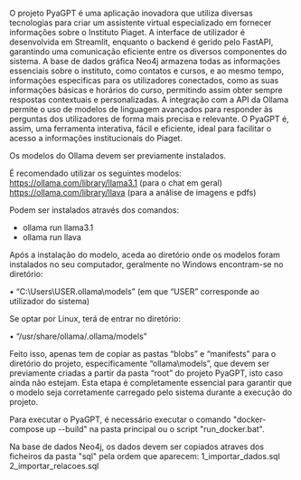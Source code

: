 O projeto PyaGPT é uma aplicação inovadora que utiliza diversas tecnologias para criar um assistente virtual especializado em fornecer informações sobre o Instituto Piaget. A interface de utilizador é desenvolvida em Streamlit, enquanto o backend é gerido pelo FastAPI, garantindo uma comunicação eficiente entre os diversos componentes do sistema. A base de dados gráfica Neo4j armazena todas as informações essenciais sobre o instituto, como contatos e cursos, e ao mesmo tempo, informações especificas para os utilizadores conectados, como as suas informações básicas e horários do curso, permitindo assim obter sempre respostas contextuais e personalizadas. A integração com a API da Ollama permite o uso de modelos de linguagem avançados para responder às perguntas dos utilizadores de forma mais precisa e relevante. O PyaGPT é, assim, uma ferramenta interativa, fácil e eficiente, ideal para facilitar o acesso a informações institucionais do Piaget.


Os modelos do Ollama devem ser previamente instalados.

É recomendado utilizar os seguintes modelos:
https://ollama.com/library/llama3.1 (para o chat em geral)
https://ollama.com/library/llava (para a análise de imagens e pdfs)

Podem ser instalados através dos comandos:
- ollama run llama3.1
- ollama run llava

Após a instalação do modelo, aceda ao diretório onde os modelos foram instalados no seu computador, geralmente no Windows encontram-se no diretório: 

•	“C:\Users\USER\.ollama\models” (em que “USER” corresponde ao utilizador do sistema) 

Se optar por Linux, terá de entrar no diretório: 

•	“/usr/share/ollama/.ollama/models”

Feito isso, apenas tem de copiar as pastas “blobs” e “manifests” para o diretório do projeto, especificamente “ollama\models”, que devem ser previamente criadas a partir da pasta “root” do projeto PyaGPT, isto caso ainda não estejam. Esta etapa é completamente essencial para garantir que o modelo seja corretamente carregado pelo sistema durante a execução do projeto.


Para executar o PyaGPT, é necessário executar o comando "docker-compose up --build" na pasta principal ou o script "run_docker.bat".

Na base de dados Neo4j, os dados devem ser copiados atraves dos ficheiros da pasta "sql" pela ordem que aparecem:
1_importar_dados.sql
2_importar_relacoes.sql

